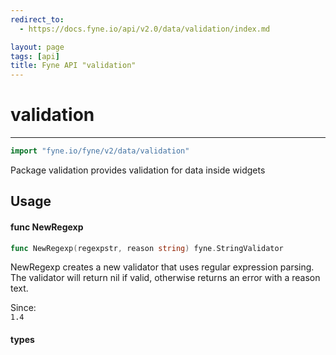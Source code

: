 ```yaml
---
redirect_to:
  - https://docs.fyne.io/api/v2.0/data/validation/index.md

layout: page
tags: [api]
title: Fyne API "validation"
---
```



# validation
---
```go
import "fyne.io/fyne/v2/data/validation"
```

Package validation provides validation for data inside widgets

## Usage

#### func  NewRegexp

```go
func NewRegexp(regexpstr, reason string) fyne.StringValidator
```
NewRegexp creates a new validator that uses regular expression parsing. The validator will return nil if valid, otherwise returns an error with a reason text.


<div class="since">Since: <code>
1.4</code></div>

#### types
